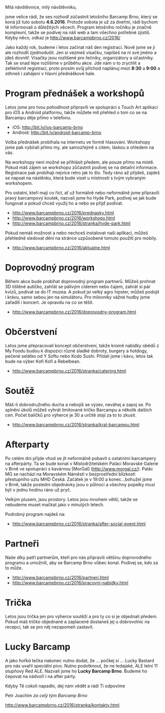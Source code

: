 Milá návštěvnice, milý návštěvníku,

jsme velice rádi, že ses rozhodl zúčastnit letošního Barcamp Brno, který se koná již tuto sobotu __4.6.2016__. Protože sobota je už za dveřmi, rádi bychom tě informovali o důležitých věcech. Program letošního ročníku je značně komplexní, takže se podívej na náš web a tam všechno potřebné zjistíš. Kdyby něco, odkaz je <http://www.barcampbrno.cz/2016/>

Jako každý rok, budeme i letos začínat náš den registrací. Nově jsme se ji ale rozhodli zjednodušit. Jen si vezmeš visačku, napíšeš na ni své jméno a jdeš dovnitř. Visačky jsou rozlišené pro řečníky, organizátory a účastníky. Tak se snad lépe rozlišíme v průběhu akce. Jde nám o to zrychlit a zefektivnit registraci, proto prosím svůj příchod naplánuj mezi __8:30__ a __9:00__ a stihneš i zahájení v hlavní přednáškové hale.

Program přednášek a workshopů
=============================
Letos jsme pro tvou pohodlnost připravili ve spolupráci s Touch Art aplikaci pro iOS a Android platformu, takže můžete mít přehled o tom co se na Barcampu děje přímo v telefonu.

 - iOS: <http://bit.ly/ios-barcamp-brno>
 - Android: <http://bit.ly/android-barcamp-brno>

Volba přednášek probíhala na internetu ve formě hlasování. Workshopy jsme pak vybírali přímo my, ale samozřejmě s citem, láskou a ohledem na vás.

Na workshopy není možné se přihlásit předem, ale pouze přímo na místě. Pokud máš zájem se workshopu zůčastnit podívej se na detailní informace. Registrace pak probíhají nejvíce retro jak to šlo. Tedy ráno až přijdeš, zajdeš se napsat na nástěnku, která bude viset u místnosti s tvým vybraným workshopem.

Pro ostatní, kteří mají co říct, ať už formálně nebo neformálně jsme připravili pravý barcampový koutek, nazvali jsme ho Hyde Park, podívej se jak bude fungovat a pokud chceš využij ho a nebo se přijď podívat.

 - <http://www.barcampbrno.cz/2016/prednasky.html>
 - <http://www.barcampbrno.cz/2016/workshopy.html>
 - <http://www.barcampbrno.cz/2016/stranka/hyde-park.html>

Pokud nemáš možnost a nebo nechceš instalovat naši aplikaci, můžeš přehledně sledovat dění na stránce uzpůsobené tomuto použití pro mobily.

- <http://www.barcampbrno.cz/2016/aktualne.html>

Doprovodný program
======================
Během akce bude probíhat doprovodný program partnerů. Můžeš prohnat 3D tištěné autíčko, zahřát se pálivým ciderem nebo čajem, zahrát si pár kvízů, podívat se do IT muzea. A pokud jsi velký agro hipster, můžeš podojit i krávu, samo sebou jen na simulátoru. Pro milovníky vážné hudby jsme zařadili i koncert. Je opravdu na co se těšit.

- <http://www.barcampbrno.cz/2016/doprovodny-program.html>

Občerstvení
===========
Letos jsme přepracovali koncept občerstvení, takže kromě nabídky obědů z My Foodu budou k dispozici různé sladké dobroty, burgery a hotdogy, pečené selátko od Y Softu nebo Kodo Sushi. Přidali jsme i kávu, letos tak bude na výber Kofi Kofi a Rebelbean.

- <http://www.barcampbrno.cz/2016/stranka/catering.html>

Soutěž 
=======
Máš-li dobrodružného ducha a nebojíš se výzev, neváhej a zapoj se. Po splnění úkolů můžeš vyhrát limitované tričko Barcampu a několik dalších cen. Počet balíčků pro výherce je 30 a určitě stojí za to to zkusit.

- <http://www.barcampbrno.cz/2016/stranka/kral-barcampu.html>

Afterparty
==========
Po celém dni přijde vhod se jít neformálně pobavit s ostatními barcampery na afterpárty. Ta se bude konat v Místodržitelském Paláci Moravské Galerie v Brně ve spolupráci s kavárnou [MorGal] (http://www.morgal.cz/). Palác MG se nachází na Moravském Náměstí v bezprostřední blízkosti přestupního uzlu MHD Česká. Začátek je v 19:00 a konec…bohužel jsme v Brně, takže poslední objednávky jsou o půlnoci a všechny popelky musí být v jednu hodinu ráno už pryč.

Velkým plusem, jsou prostory. Letos jsou mnohem větší, takže se nebudeme muset mačkat jako v minulých letech.

Podrobný program najdeš na:
- <http://www.barcampbrno.cz/2016/stranka/after-social-event.html>

Partneři
========
Naše díky patří partnerům, kteří pro nás připravili většinu doprovodného programu a umožnili, aby se Barcamp Brno vůbec konal. Podívej se, kdo za to může.

 - <http://www.barcampbrno.cz/2016/partneri.html>
 - <http://www.barcampbrno.cz/2016/pracovni-nabidky.html>

Trička
======
Letos jsou trička jen pro výherce soutěží a pro ty co si je objednali předem. Pokud máš tričko objednané a zaplacené dostaneš jej u dobrovolnic na recepci, tak se pro něj nezapomeň zastavit.

Lucky Barcamp
=============
A jako _hořká_ tečka nakonec nutno dodat, že ... počkej si ... Lucky Bastard pro nás uvařil speciální pivo. Nutno podotknout, že ne ledajaké, ALE letní 11 stupňový Red ALE. Nazvali jsme ho __Lucky Barcamp Brno__. Budeme ho čepovat na nádvoří i na after párty.



Kdyby Tě cokoli napadlo, dej nám vědět a rádi Ti odpovíme

Petr Joachim _za celý tým Barcamp Brno_

<http://www.barcampbrno.cz/2016/stranka/kontakty.html>

